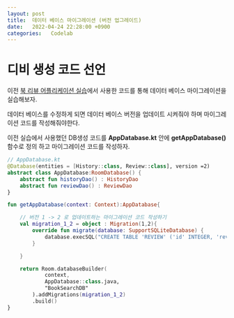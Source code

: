 ```yaml
---
layout: post
title:  데이터 베이스 마이그레이션 (버전 업그레이드)
date:   2022-04-24 22:28:00 +0900
categories:   Codelab
---
```


# 디비 생성 코드 선언

이전 [북 리뷰 어플리케이션 실습]에서 사용한 코드를 통해 데이터 베이스 마이그레이션을 실습해보자.

[북 리뷰 어플리케이션 실습]: https://yonghanju.github.io/codelab/2022/04/23/%EC%B1%85%EB%A6%AC%EB%B7%B0%EC%96%B4%ED%94%8C3.html

데이터 베이스를 수정하게 되면 데이터 베이스 버전을 업데이트 시켜줘야 하며 마이그레이션 코드를 작성해줘야한다.

이전 실습에서 사용했던 DB생성 코드를 __AppDatabase.kt__ 안에 __getAppDatabase()__ 함수로 정의 하고 마이그레이션 코드를 작성하자.


```kotlin
// AppDatabase.kt
@Database(entities = [History::class, Review::class], version =2)
abstract class AppDatabase:RoomDatabase() {
    abstract fun historyDao() : HistoryDao
    abstract fun reviewDao() : ReviewDao
}

fun getAppDatabase(context: Context):AppDatabase{

    // 버전 1 -> 2 로 업데이트하는 마이그레이션 코드 작성하기
    val migration_1_2 = object : Migration(1,2){
        override fun migrate(database: SupportSQLiteDatabase) {
            database.execSQL("CREATE TABLE 'REVIEW' ('id' INTEGER, 'review' TEXT" + " PRIMARY KEY ('id'))")
        }

    }

    return Room.databaseBuilder(
            context,
            AppDatabase::class.java,
            "BookSearchDB"
        ).addMigrations(migration_1_2)
        .build()
}
```